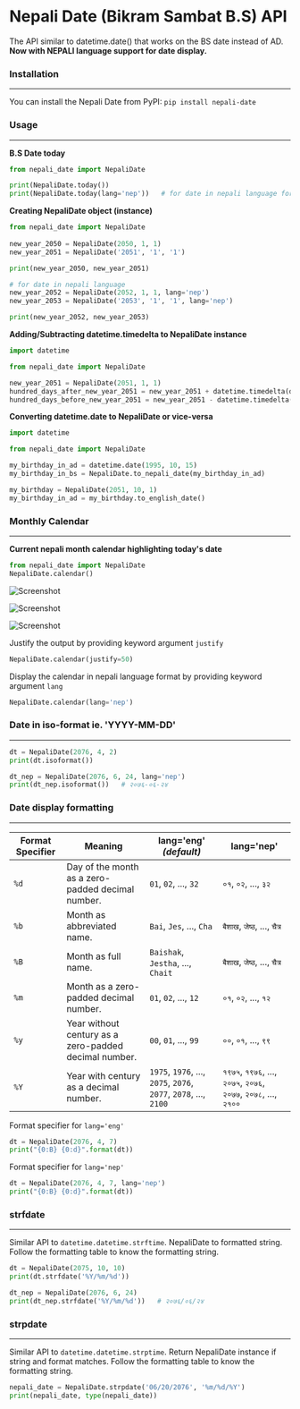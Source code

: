 # Nepali Date (Bikram Sambat B.S) API 

The API similar to datetime.date() that works on the BS date instead of AD.
**Now with NEPALI language support for date display.**

### Installation
---
 
You can install the Nepali Date from PyPI: ```pip install nepali-date```


### Usage
---

**B.S Date today**
```python
from nepali_date import NepaliDate

print(NepaliDate.today())
print(NepaliDate.today(lang='nep'))   # for date in nepali language format
```

**Creating NepaliDate object (instance)**
```python
from nepali_date import NepaliDate
        
new_year_2050 = NepaliDate(2050, 1, 1)
new_year_2051 = NepaliDate('2051', '1', '1')

print(new_year_2050, new_year_2051)

# for date in nepali language
new_year_2052 = NepaliDate(2052, 1, 1, lang='nep')
new_year_2053 = NepaliDate('2053', '1', '1', lang='nep')

print(new_year_2052, new_year_2053)
```
**Adding/Subtracting datetime.timedelta to NepaliDate instance**
```python 
import datetime

from nepali_date import NepaliDate

new_year_2051 = NepaliDate(2051, 1, 1)
hundred_days_after_new_year_2051 = new_year_2051 + datetime.timedelta(days=100)
hundred_days_before_new_year_2051 = new_year_2051 - datetime.timedelta(days=100)
```
**Converting datetime.date to NepaliDate or vice-versa**
```python
import datetime

from nepali_date import NepaliDate

my_birthday_in_ad = datetime.date(1995, 10, 15)
my_birthday_in_bs = NepaliDate.to_nepali_date(my_birthday_in_ad)

my_birthday = NepaliDate(2051, 10, 1)
my_birthday_in_ad = my_birthday.to_english_date()
```
### Monthly Calendar
---
**Current nepali month calendar highlighting today's date**
```python
from nepali_date import NepaliDate
NepaliDate.calendar()
```
![Screenshot](https://raw.githubusercontent.com/arneec/nepali-date/master/screenshots/v2_calendar_1.PNG)

![Screenshot](https://raw.githubusercontent.com/arneec/nepali-date/master/screenshots/v2_calendar_2.PNG)

![Screenshot](https://raw.githubusercontent.com/arneec/nepali-date/master/screenshots/v2_calendar_3.PNG)

Justify the output by providing keyword argument ```justify```
```python
NepaliDate.calendar(justify=50)
```

Display the calendar in nepali language format by providing keyword argument ```lang```
```python
NepaliDate.calendar(lang='nep')
```


### Date in iso-format ie. 'YYYY-MM-DD'
---
```python
dt = NepaliDate(2076, 4, 2)
print(dt.isoformat())

dt_nep = NepaliDate(2076, 6, 24, lang='nep')
print(dt_nep.isoformat())   # २०७६-०६-२४
```

### Date display formatting
---

Format Specifier | Meaning | lang='eng' *(default)* | lang='nep'
--- | --- | --- | ---
```%d``` | Day of the month as a zero-padded decimal number. | ```01```, ```02```, ..., ```32``` | ```०१```, ```०२```, ..., ```३२```
```%b``` | Month as abbreviated name. | ```Bai```, ```Jes```, ..., ```Cha``` | ```बैशाख```, ```जेष्ठ```, ..., ```चैत्र```
```%B``` | Month as full name. | ```Baishak```, ```Jestha```, ..., ```Chait``` | ```बैशाख```, ```जेष्ठ```, ..., ```चैत्र```
```%m``` | Month as a zero-padded decimal number. | ```01```, ```02```, ..., ```12``` | ```०१```, ```०२```, ..., ```१२```
```%y``` | Year without century as a zero-padded decimal number. | ```00```, ```01```, ..., ```99``` | ```००```, ```०१```, ..., ```९९```
```%Y``` | Year with century as a decimal number. | ```1975```, ```1976```, ..., ```2075```, ```2076```, ```2077```, ```2078```, ..., ```2100``` | ```१९७५```, ```१९७६```, ..., ```२०७५```, ```२०७६```, ```२०७७```, ```२०७८```, ..., ```२१००```

Format specifier for ```lang='eng'```
```python
dt = NepaliDate(2076, 4, 7)
print("{0:B} {0:d}".format(dt))
```

Format specifier for ```lang='nep'```
```python
dt = NepaliDate(2076, 4, 7, lang='nep')
print("{0:B} {0:d}".format(dt))
```

### strfdate
---
Similar API to ```datetime.datetime.strftime```. NepaliDate to formatted string. Follow the formatting table to know the formatting string.
```python
dt = NepaliDate(2075, 10, 10)
print(dt.strfdate('%Y/%m/%d'))

dt_nep = NepaliDate(2076, 6, 24)
print(dt_nep.strfdate('%Y/%m/%d'))   # २०७६/०६/२४
```

### strpdate
---
Similar API to ```datetime.datetime.strptime```. Return NepaliDate instance if string and format matches. Follow the formatting table to know the formatting string.
```python
nepali_date = NepaliDate.strpdate('06/20/2076', '%m/%d/%Y')
print(nepali_date, type(nepali_date))
```
